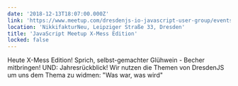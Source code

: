 ```yaml
---
date: '2018-12-13T18:07:00.000Z'
link: 'https://www.meetup.com/dresdenjs-io-javascript-user-group/events/255023220'
location: 'NikkifakturNeu, Leipziger Straße 33, Dresden'
title: 'JavaScript Meetup X-Mess Edition'
locked: false
---
```

Heute X-Mess Edition! Sprich, selbst-gemachter Glühwein - Becher mitbringen! UND: Jahresrückblick! Wir nutzen die Themen von DresdenJS um uns dem Thema zu widmen: "Was war, was wird"
